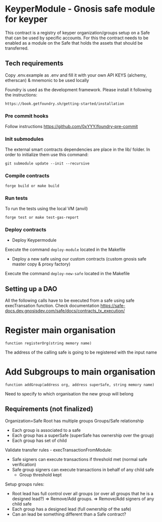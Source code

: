 # KeyperModule - Gnosis safe module for keyper

This contract is a registry of keyper organization/groups setup on a Safe that can be used by specific accounts. For this the contract needs to be enabled as a module on the Safe that holds the assets that should be transferred.

## Tech requirements

Copy .env.example as .env and fill it with your own API KEYS (alchemy, etherscan) & mnemonic to be used locally

Foundry is used as the development framework. Please install it following the instructions:
```
https://book.getfoundry.sh/getting-started/installation
```

### Pre commit hooks

Follow instructions https://github.com/0xYYY/foundry-pre-commit

### Init submodules
The external smart contracts dependencies are place in the lib/ folder. In order to initialize them use this command:
```
git submodule update --init --recursive
```

### Compile contracts
```
forge build or make build
```

### Run tests
To run the tests using the local VM (anvil)
```
forge test or make test-gas-report
```

### Deploy contracts

* Deploy Keypermodule

Execute the command `deploy-module` located in the Makefile

* Deploy a new safe using our custom contracts (custom gnosis safe master copy & proxy factory)

Execute the command `deploy-new-safe` located in the Makefile

## Setting up a DAO
All the following calls have to be executed from a safe using safe execTransation function. Check documentation https://safe-docs.dev.gnosisdev.com/safe/docs/contracts_tx_execution/
# Register main organisation

```function registerOrg(string memory name)```

The address of the calling safe is going to be registered with the input name

# Add Subgroups to main organisation

```function addGroup(address org, address superSafe, string memory name)```

Need to specify to which organisation the new group will belong

## Requirements (not finalized)

Organization=Safe Root has multiple groups
Groups/Safe relationship
- Each group is associated to a safe
- Each group has a superSafe (superSafe has ownership over the group)
- Each group has set of child


Validate transfer rules - execTransactionFromModule:
- Safe signers can execute transactions if threshold met (normal safe verification)
- Safe group signers can execute transactions in behalf of any child safe
    - Group threshold kept

Setup groups rules:
- Root lead has full control over all groups (or over all groups that he is a designed lead?)
    => Remove/Add groups.
    => Remove/Add signers of any child safe
- Each group has a designed lead (full ownership of the safe)
- Can an lead be something different than a Safe contract?

